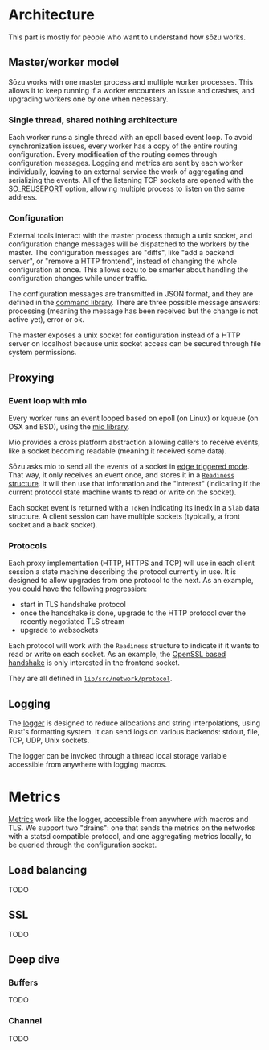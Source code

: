 # Architecture

This part is mostly for people who want to understand how sōzu works.

## Master/worker model

Sōzu works with one master process and multiple worker processes. This allows it to keep running if a worker encounters an issue and crashes, and upgrading workers one by one when necessary.

### Single thread, shared nothing architecture

Each worker runs a single thread with an epoll based event loop. To avoid synchronization issues, every worker has a copy of the entire routing configuration. Every modification of the routing comes through configuration messages. Logging and metrics are sent by each worker individually, leaving to an external service the work of aggregating and serializing the events.
All of the listening TCP sockets are opened with the [SO_REUSEPORT](https://lwn.net/Articles/542629/) option, allowing multiple process to listen on the same address.

### Configuration

External tools interact with the master process through a unix socket, and configuration change messages will be dispatched to the workers by the master.
The configuration messages are "diffs", like "add a backend server", or "remove a HTTP frontend", instead of changing the whole configuration at once. This allows sōzu to be smarter about handling the configuration changes while under traffic.

The configuration messages are transmitted in JSON format, and they are defined in the [command library](https://github.com/sozu-proxy/sozu/tree/master/command). There are three possible message answers: processing (meaning the message has been received but the change is not active yet), error or ok.

The master exposes a unix socket for configuration instead of a HTTP server on localhost because unix socket access can be secured through file system permissions.


## Proxying

### Event loop with mio

Every worker runs an event looped based on epoll (on Linux) or kqueue (on OSX and BSD), using the [mio library](https://github.com/carllerche/mio).

Mio provides a cross platform abstraction allowing callers to receive events, like a socket becoming readable (meaning it received some data).

Sōzu asks mio to send all the events of a socket in [edge triggered mode](http://man7.org/linux/man-pages/man7/epoll.7.html). That way, it only receives an event once, and stores it in a [`Readiness` structure](https://github.com/sozu-proxy/sozu/blob/3111e2db420d2773b1f0404d6556f40b2f2ea85b/lib/src/network/mod.rs#L313-L319). It will then use that information and the "interest" (indicating if the current protocol state machine wants to read or write on the socket).

Each socket event is returned with a `Token` indicating its inedx in a `Slab` data structure. A client session can have multiple sockets (typically, a front socket and a back socket).

### Protocols

Each proxy implementation (HTTP, HTTPS and TCP) will use in each client session a state machine describing the protocol currently in use. It is designed to allow upgrades from one protocol to the next. As an example, you could have the following progression:

- start in TLS handshake protocol
- once the handshake is done, upgrade to the HTTP protocol over the recently negotiated TLS stream
- upgrade to websockets

Each protocol will work with the `Readiness` structure to indicate if it wants to read or write on each socket. As an example, the [OpenSSL based handshake](https://github.com/sozu-proxy/sozu/blob/3111e2db420d2773b1f0404d6556f40b2f2ea85b/lib/src/network/protocol/openssl.rs) is only interested in the frontend socket.

They are all defined in [`lib/src/network/protocol`](https://github.com/sozu-proxy/sozu/tree/3111e2db420d2773b1f0404d6556f40b2f2ea85b/lib/src/network/protocol).

## Logging

The [logger](https://github.com/sozu-proxy/sozu/blob/3111e2db420d2773b1f0404d6556f40b2f2ea85b/lib/src/logging.rs) is designed to reduce allocations and string interpolations, using Rust's formatting system. It can send logs on various backends: stdout, file, TCP, UDP, Unix sockets.

The logger can be invoked through a thread local storage variable accessible from anywhere with logging macros.

# Metrics

[Metrics](https://github.com/sozu-proxy/sozu/tree/3111e2db420d2773b1f0404d6556f40b2f2ea85b/lib/src/network/metrics) work like the logger, accessible from anywhere with macros and TLS. We support two "drains": one that sends the metrics on the networks with a statsd compatible protocol, and one aggregating metrics locally, to be queried through the configuration socket.


## Load balancing

TODO

## SSL

TODO

## Deep dive

### Buffers

TODO

### Channel

TODO

